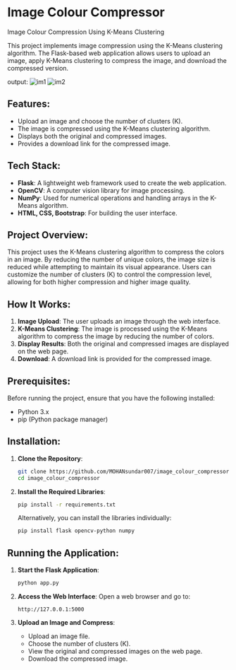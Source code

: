 # Image Colour Compressor

Image Colour Compression Using K-Means Clustering

This project implements image compression using the K-Means clustering algorithm. The Flask-based web application allows users to upload an image, apply K-Means clustering to compress the image, and download the compressed version.

output:
![im1](https://github.com/user-attachments/assets/345d6180-c4e4-4ffa-94b1-88a3144b3716)
![im2](https://github.com/user-attachments/assets/0649996d-0675-455a-876b-080ff79c6783)

## Features:
- Upload an image and choose the number of clusters (K).
- The image is compressed using the K-Means clustering algorithm.
- Displays both the original and compressed images.
- Provides a download link for the compressed image.

## Tech Stack:
- **Flask**: A lightweight web framework used to create the web application.
- **OpenCV**: A computer vision library for image processing.
- **NumPy**: Used for numerical operations and handling arrays in the K-Means algorithm.
- **HTML, CSS, Bootstrap**: For building the user interface.

## Project Overview:
This project uses the K-Means clustering algorithm to compress the colors in an image. By reducing the number of unique colors, the image size is reduced while attempting to maintain its visual appearance. Users can customize the number of clusters (K) to control the compression level, allowing for both higher compression and higher image quality.

## How It Works:
1. **Image Upload**: The user uploads an image through the web interface.
2. **K-Means Clustering**: The image is processed using the K-Means algorithm to compress the image by reducing the number of colors.
3. **Display Results**: Both the original and compressed images are displayed on the web page.
4. **Download**: A download link is provided for the compressed image.

## Prerequisites:
Before running the project, ensure that you have the following installed:
- Python 3.x
- pip (Python package manager)

## Installation:

1. **Clone the Repository**:
    ```bash
    git clone https://github.com/MOHANsundar007/image_colour_compressor.git
    cd image_colour_compressor
    ```

2. **Install the Required Libraries**:
    ```bash
    pip install -r requirements.txt
    ```
    Alternatively, you can install the libraries individually:
    ```bash
    pip install flask opencv-python numpy
    ```

## Running the Application:

1. **Start the Flask Application**:
    ```bash
    python app.py
    ```

2. **Access the Web Interface**:
    Open a web browser and go to:
    ```
    http://127.0.0.1:5000
    ```

3. **Upload an Image and Compress**:
    - Upload an image file.
    - Choose the number of clusters (K).
    - View the original and compressed images on the web page.
    - Download the compressed image.
